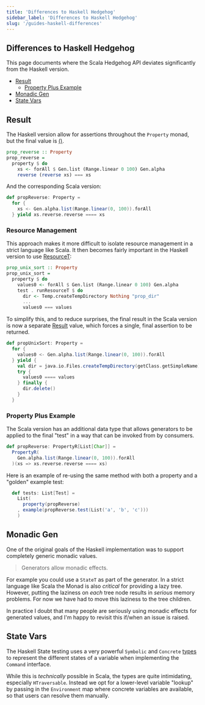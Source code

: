 ```yaml
---
title: 'Differences to Haskell Hedgehog'
sidebar_label: 'Differences to Haskell Hedgehog'
slug: '/guides-haskell-differences'
---
```

## Differences to Haskell Hedgehog

This page documents where the Scala Hedgehog API deviates significantly from the Haskell version.

- [Result](#result)
  - [Property Plus Example](#property-plus-example)
- [Monadic Gen](#monadic-gen)
- [State Vars](#state-vars)

## Result

The Haskell version allow for assertions throughout the `Property` monad, but the final value is
[()](https://github.com/hedgehogqa/haskell-hedgehog/blob/694d3648f808d2401834c3e75db24b960ee8a68c/hedgehog/src/Hedgehog/Internal/Property.hs#L133).

```haskell
prop_reverse :: Property
prop_reverse =
  property $ do
    xs <- forAll $ Gen.list (Range.linear 0 100) Gen.alpha
    reverse (reverse xs) === xs
```

And the corresponding Scala version:

```scala
def propReverse: Property =
  for {
    xs <- Gen.alpha.list(Range.linear(0, 100)).forAll
  } yield xs.reverse.reverse ==== xs
```

### Resource Management

This approach makes it more difficult to isolate resource management in a strict language like Scala.
It then becomes fairly important in the Haskell version to use
[ResourceT](https://github.com/hedgehogqa/haskell-hedgehog/blob/master/hedgehog-example/src/Test/Example/Resource.hs):

```haskell
prop_unix_sort :: Property
prop_unix_sort =
  property $ do
    values0 <- forAll $ Gen.list (Range.linear 0 100) Gen.alpha
    test . runResourceT $ do
      dir <- Temp.createTempDirectory Nothing "prop_dir"
      ...
      values0 === values
```

To simplify this, and to reduce surprises, the final result in the Scala version is now a separate
[Result](https://github.com/hedgehogqa/scala-hedgehog/blob/master/core/src/main/scala/hedgehog/core/Result.scala) value,
which forces a single, final assertion to be returned.

```scala
def propUnixSort: Property =
  for {
    values0 <- Gen.alpha.list(Range.linear(0, 100)).forAll
  } yield {
    val dir = java.io.Files.createTempDirectory(getClass.getSimpleName).toFile
    try {
      values0 ==== values
    } finally {
      dir.delete()
    }
  }
```


### Property Plus Example

The Scala version has an additional data type that allows generators to be applied to the final "test" in a way that
can be invoked from by consumers.

```scala
def propReverse: PropertyR[List[Char]] =
  PropertyR(
    Gen.alpha.list(Range.linear(0, 100)).forAll
  )(xs => xs.reverse.reverse ==== xs)
```

Here is an example of re-using the same method with both a property and a "golden" example test:

```scala
  def tests: List[Test] =
    List(
      property(propReverse)
    , example(propReverse.test(List('a', 'b', 'c')))
    )
```


## Monadic Gen

One of the original goals of the Haskell implementation was to support completely generic monadic values.

> Generators allow monadic effects.

For example you could use a `StateT` as part of the generator. In a strict language like Scala the Monad is also
_critical_ for providing a lazy tree. However, putting the laziness on _each_ tree node results in _serious_ memory
problems. For now we have had to move this laziness to the tree children.

In practice I doubt that many people are seriously using monadic effects for generated values, and I'm happy to revisit
this if/when an issue is raised.


## State Vars

The Haskell State testing uses a very powerful `Symbolic` and `Concrete` [types][sc_types] to represent the different
states of a variable when implementing the `Command` interface.

While this is _technically_ possible in Scala, the types are quite intimidating, especially `HTraversable`.
Instead we opt for a lower-level variable "lookup" by passing in the `Environment` map where concrete variables are
available, so that users can resolve them manually.

[sc_types]: https://github.com/hedgehogqa/haskell-hedgehog/blob/1c49c7aa82bc0012f0be3b213f03e84c5754d270/hedgehog/src/Hedgehog/Internal/State.hs#L93-L134
